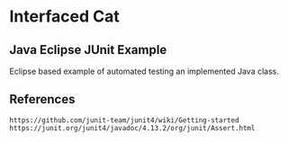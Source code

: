 # Interfaced Cat
## Java Eclipse JUnit Example
Eclipse based example of automated testing an implemented Java class.
## References
`https://github.com/junit-team/junit4/wiki/Getting-started`<br>
`https://junit.org/junit4/javadoc/4.13.2/org/junit/Assert.html`